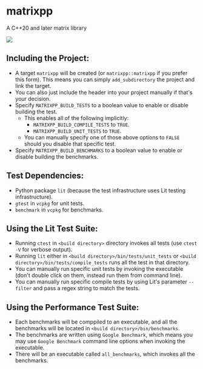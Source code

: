 # matrixpp
A C++20 and later matrix library

![](https://github.com/sam20908/matrixpp/workflows/CI/badge.svg)

## Including the Project:
- A target `matrixpp` will be created (or `matrixpp::matrixpp` if you prefer this form). This means you can simply `add_subdirectory` the project and link the target.
- You can also just include the header into your project manually if that's your decision.
- Specify `MATRIXPP_BUILD_TESTS` to a boolean value to enable or disable building the test.
    - This enables all of the following implicitly:
        - `MATRIXPP_BUILD_COMPILE_TESTS` to `TRUE`.
        - `MATRIXPP_BUILD_UNIT_TESTS` to `TRUE`.
    - You can manually specify one of those above options to `FALSE` should you disable that specific test.
- Specify `MATRIXPP_BUILD_BENCHMARKS` to a boolean value to enable or disable building the benchmarks.

## Test Dependencies:
- Python package `lit` (because the test infrastructure uses Lit testing infrastructure).
- `gtest` in `vcpkg` for unit tests.
- `benchmark` in `vcpkg` for benchmarks.

## Using the Lit Test Suite:
- Running `ctest` in `<build directory>` directory invokes all tests (use `ctest -V` for verbose output).
- Running `lit` either in `<build directory>/bin/tests/unit_tests` or `<build directory>/bin/tests/compile_tests` runs all the test in that directory.
- You can manually run specific unit tests by invoking the executable (don't double click on them, instead run them from command line).
- You can manually run specific compile tests by using Lit's parameter `--filter` and pass a regex string to match the tests.

## Using the Performance Test Suite:
- Each benchmarks will be comppiled to an executable, and all the benchmarks will be located in `<build directory>/bin/benchmarks`.
- The benchmarks are written using `Google Benchmark`, which means you may use `Google Benchmark` command line options when invoking the executable.
- There will be an executable called `all_benchmarks`, which invokes all the benchmarks.